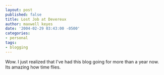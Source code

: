 ```yaml
---
layout: post
published: false
title: Lost Job at Devereux
author: maxwell keyes
date: '2004-02-29 03:43:00 -0500'
categories:
- personal
tags:
- blogging
---
```


Wow. I just realized that I've had this blog going for more than a year now. Its
amazing how time flies.
